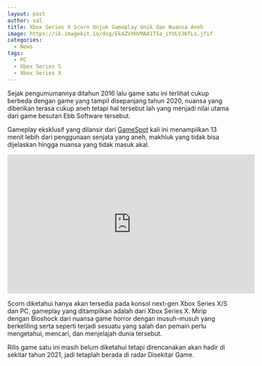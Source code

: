```yaml
---
layout: post
author: sal
title: Xbox Series X Scorn Unjuk Gameplay Unik dan Nuansa Aneh
image: https://ik.imagekit.io/dsg/Ek4ZVXHVMAA1T5a_iYVLVJKfLs.jfif
categories:
  - News
tags:
  - PC
  - Xbox Series S
  - Xbox Series X
---
```

Sejak pengumumannya ditahun 2016 lalu game satu ini terlihat cukup berbeda dengan game yang tampil disepanjang tahun 2020, nuansa yang diberikan terasa cukup aneh tetapi hal tersebut lah yang menjadi nilai utama dari game besutan Ebb Software tersebut.

Gameplay eksklusif yang dilansir dari [GameSpot](https://www.gamespot.com/articles/xbox-series-xs-scorn-has-gross-monsters-and-strange-weapons-in-new-gameplay-trailer/1100-6483550/) kali ini menampilkan 13 menit lebih dari penggunaan senjata yang aneh, makhluk yang tidak bisa dijelaskan hingga nuansa yang tidak masuk akal.

<div class="embed-container"><iframe width="560" height="315" src="https://www.youtube.com/embed/6grwdMemV1o" frameborder="0" allow="accelerometer; autoplay; clipboard-write; encrypted-media; gyroscope; picture-in-picture" allowfullscreen></iframe></div>

Scorn diketahui hanya akan tersedia pada konsol next-gen Xbox Series X/S dan PC, gameplay yang ditampilkan adalah dari Xbox Series X. Mirip dengan Bioshock dari nuansa game horror dengan musuh-musuh yang berkeliling serta seperti terjadi sesuatu yang salah dan pemain perlu mengetahui, mencari, dan menjelajah dunia tersebut.

Rilis game satu ini masih belum diketahui tetapi direncanakan akan hadir di sekitar tahun 2021, jadi tetaplah berada di radar Disekitar Game.